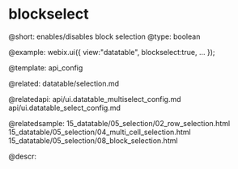 blockselect
=============


@short: enables/disables block selection
@type: boolean

@example:
webix.ui({
	view:"datatable",
	blockselect:true,
	...
});

@template:	api_config

@related:
	datatable/selection.md

@relatedapi:
	api/ui.datatable_multiselect_config.md
	api/ui.datatable_select_config.md

@relatedsample:
	15_datatable/05_selection/02_row_selection.html
	15_datatable/05_selection/04_multi_cell_selection.html
	15_datatable/05_selection/08_block_selection.html

@descr:


